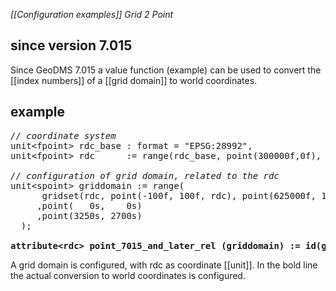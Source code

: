*[[Configuration examples]] Grid 2 Point*

## since version 7.015

Since GeoDMS 7.015 a value function (example) can be used to convert the [[index numbers]] of a [[grid domain]] to world coordinates.

## example
<pre>
<I>// coordinate system </I>
unit&lt;fpoint&gt; rdc_base : format = "EPSG:28992",
unit&lt;fpoint&gt; rdc      := range(rdc_base, point(300000f,0f), point(625000f,280000f));

<I>// configuration of grid domain, related to the rdc</I>
unit&lt;spoint&gt; griddomain := range(
      gridset(rdc, point(-100f, 100f, rdc), point(625000f, 10000f, rdc) ,'spoint')
     ,point(   0s,    0s)
     ,point(3250s, 2700s)
  );

<B>attribute&lt;rdc&gt; point_7015_and_later_rel (griddomain) := id(griddomain)[rdc];</B>
</pre>

A grid domain is configured, with rdc as coordinate [[unit]]. In the bold line the actual conversion to world coordinates is configured.